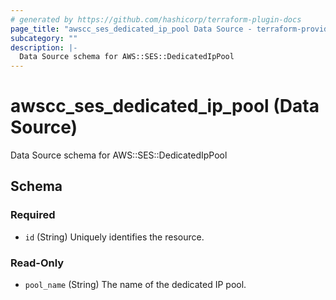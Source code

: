 ```yaml
---
# generated by https://github.com/hashicorp/terraform-plugin-docs
page_title: "awscc_ses_dedicated_ip_pool Data Source - terraform-provider-awscc"
subcategory: ""
description: |-
  Data Source schema for AWS::SES::DedicatedIpPool
---
```


# awscc_ses_dedicated_ip_pool (Data Source)

Data Source schema for AWS::SES::DedicatedIpPool



<!-- schema generated by tfplugindocs -->
## Schema

### Required

- `id` (String) Uniquely identifies the resource.

### Read-Only

- `pool_name` (String) The name of the dedicated IP pool.


